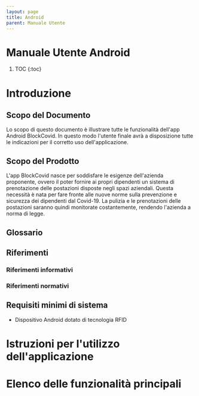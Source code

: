 ```yaml
---
layout: page
title: Android
parent: Manuale Utente
---
```


# Manuale Utente Android

1. TOC
{:toc}

# Introduzione
## Scopo del Documento
Lo scopo di questo documento è illustrare tutte le funzionalità dell'app Android BlockCovid. In questo modo l'utente finale avrà a disposizione tutte le indicazioni per il corretto uso dell'applicazione.
## Scopo del Prodotto
L'app BlockCovid nasce per soddisfare le esigenze dell'azienda proponente, ovvero il poter fornire ai propri dipendenti un sistema di prenotazione delle postazioni disposte negli spazi aziendali.
Questa necessità è nata per fare fronte alle nuove norme sulla prevenzione e sicurezza dei dipendenti dal Covid-19.
La pulizia e le prenotazioni delle postazioni saranno quindi monitorate costantemente, rendendo l'azienda a norma di legge.
## Glossario
## Riferimenti
### Riferimenti informativi
### Riferimenti normativi

## Requisiti minimi di sistema
- Dispositivo Android dotato di tecnologia RFID

# Istruzioni per l'utilizzo dell'applicazione

# Elenco delle funzionalità principali
